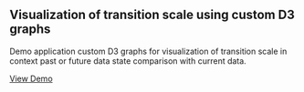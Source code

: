 ## Visualization of transition scale using custom D3 graphs

Demo application custom D3 graphs for visualization of transition scale in
context past or future data state comparison with current data.

<a href="https://github.com/nkviduu/state-transition-d3-graphs">View Demo</a>
